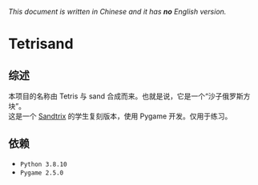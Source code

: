 *This document is written in Chinese and it has **no** English version.*

# Tetrisand
## 综述
本项目的名称由 Tetris 与 sand 合成而来。也就是说，它是一个“沙子俄罗斯方块”。  
这是一个 [Sandtrix](https://mslivo.itch.io/sandtrix) 的学生复刻版本，使用 Pygame 开发。仅用于练习。
## 依赖
* `Python 3.8.10`
* `Pygame 2.5.0`